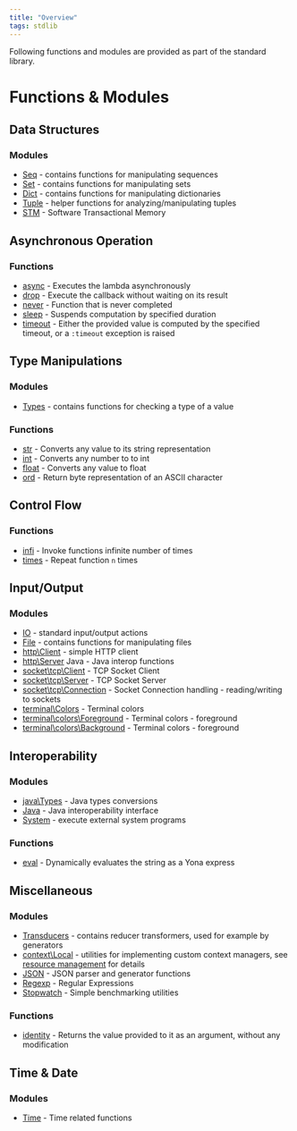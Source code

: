 ```yaml
---
title: "Overview"
tags: stdlib
---
```


Following functions and modules are provided as part of the standard library.

# Functions & Modules

## Data Structures
### Modules
* [Seq](seq.md) - contains functions for manipulating sequences
* [Set](set.md) - contains functions for manipulating sets
* [Dict](dict.md) - contains functions for manipulating dictionaries
* [Tuple](tuple.md) - helper functions for analyzing/manipulating tuples
* [STM](stm.md) - Software Transactional Memory


## Asynchronous Operation
### Functions
* [async](functions/async.md) - Executes the lambda asynchronously
* [drop](functions/drop.md) - Execute the callback without waiting on its result
* [never](functions/never.md) - Function that is never completed
* [sleep](functions/sleep.md) - Suspends computation by specified duration
* [timeout](functions/timeout.md) - Either the provided value is computed by the specified timeout, or a `:timeout` exception is raised


## Type Manipulations
### Modules
* [Types](types.md) - contains functions for checking a type of a value

### Functions
* [str](functions/str.md) - Converts any value to its string representation
* [int](functions/int.md) - Converts any number to to int
* [float](functions/float.md) - Converts any value to float
* [ord](functions/ord.md) - Return byte representation of an ASCII character

## Control Flow
### Functions
* [infi](functions/infi.md) - Invoke functions infinite number of times
* [times](functions/times.md) - Repeat function `n` times


## Input/Output
### Modules
* [IO](io.md) - standard input/output actions
* [File](file.md) - contains functions for manipulating files
* [http\Client](http/client.md) - simple HTTP client
* [http\Server](http/server.md) Java - Java interop functions
* [socket\tcp\Client](socket/tcp/client.md) - TCP Socket Client
* [socket\tcp\Server](socket/tcp/server.md) - TCP Socket Server
* [socket\tcp\Connection](socket/tcp/connection.md) - Socket Connection handling - reading/writing to sockets
* [terminal\Colors](terminal/colors.md) - Terminal colors
* [terminal\colors\Foreground](terminal/colors/foreground.md) - Terminal colors - foreground
* [terminal\colors\Background](terminal/colors/background.md) - Terminal colors - foreground


## Interoperability
### Modules
* [java\Types](java/types.md) - Java types conversions
* [Java](java.md) - Java interoperability interface
* [System](system.md) - execute external system programs

### Functions
* [eval](functions/eval.md) - Dynamically evaluates the string as a Yona express


## Miscellaneous
### Modules
* [Transducers](transducers.md) - contains reducer transformers, used for example by generators
* [context\Local](context/local.md) - utilities for implementing custom context managers, see [resource management](/features/resource-management.md) for details
* [JSON](json.md) - JSON parser and generator functions
* [Regexp](regexp.md) - Regular Expressions
* [Stopwatch](stopwatch.md) - Simple benchmarking utilities

### Functions
* [identity](functions/identity.md) - Returns the value provided to it as an argument, without any modification


## Time & Date
### Modules
* [Time](time.md) - Time related functions
